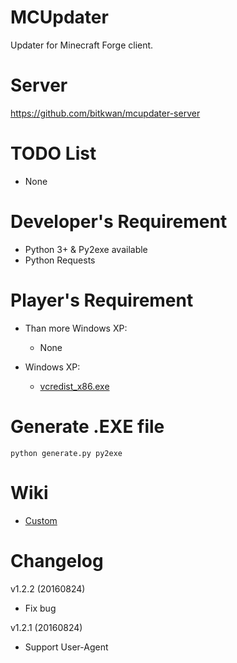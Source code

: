 # MCUpdater

Updater for Minecraft Forge client.

# Server
https://github.com/bitkwan/mcupdater-server

# TODO List
- None

# Developer's Requirement
- Python 3+ & Py2exe available
- Python Requests

# Player's Requirement
- Than more Windows XP:
	- None
	
- Windows XP:
	- [vcredist_x86.exe](http://www.microsoft.com/downloads/details.aspx?familyid=32bc1bee-a3f9-4c13-9c99-220b62a191ee&displaylang=en)

# Generate .EXE file
`python generate.py py2exe`

# Wiki
- [Custom](https://github.com/bitkwan/mcupdater/wiki/Custom)

# Changelog
v1.2.2 (20160824)
- Fix bug

v1.2.1 (20160824)
- Support User-Agent
